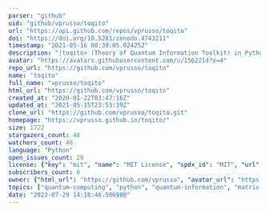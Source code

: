 ```yaml
---
parser: "github"
uid: "github/vprusso/toqito"
url: "https://api.github.com/repos/vprusso/toqito"
doi: "https://doi.org/10.5281/zenodo.4743211"
timestamp: "2021-05-16 00:39:05.024252"
description: "|toqito> (Theory of Quantum Information Toolkit) in Python :snake:"
avatar: "https://avatars.githubusercontent.com/u/1562214?v=4"
repo_url: "https://github.com/vprusso/toqito"
name: "toqito"
full_name: "vprusso/toqito"
html_url: "https://github.com/vprusso/toqito"
created_at: "2020-01-22T03:47:16Z"
updated_at: "2021-05-15T23:53:39Z"
clone_url: "https://github.com/vprusso/toqito.git"
homepage: "https://vprusso.github.io/toqito/"
size: 1722
stargazers_count: 48
watchers_count: 48
language: "Python"
open_issues_count: 29
license: {"key": "mit", "name": "MIT License", "spdx_id": "MIT", "url": "https://api.github.com/licenses/mit", "node_id": "MDc6TGljZW5zZTEz"}
subscribers_count: 6
owner: {"html_url": "https://github.com/vprusso", "avatar_url": "https://avatars.githubusercontent.com/u/1562214?v=4", "login": "vprusso", "type": "User"}
topics: ["quantum-computing", "python", "quantum-information", "matrix-analysis", "python-3", "unitaryhack", "physics", "quantum"]
date: "2023-07-29 14:18:46.506988"
---
```

